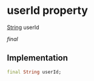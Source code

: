 


# userId property






[String](https://api.dart.dev/stable/2.12.3/dart-core/String-class.html) userId
  
_final_






## Implementation

```dart
final String userId;


```







